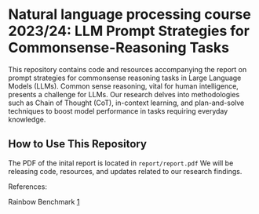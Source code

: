 # Natural language processing course 2023/24: LLM Prompt Strategies for Commonsense-Reasoning Tasks

This repository contains code and resources accompanying the report on prompt strategies for commonsense reasoning tasks in Large Language Models (LLMs). Common sense reasoning, vital for human intelligence, presents a challenge for LLMs. Our research delves into methodologies such as Chain of Thought (CoT), in-context learning, and plan-and-solve techniques to boost model performance in tasks requiring everyday knowledge.

## How to Use This Repository
The PDF of the inital report is located in `report/report.pdf`
We will be releasing code, resources, and updates related to our research findings.

References:

Rainbow Benchmark [1](https://allenai.org/data/rainbow)
